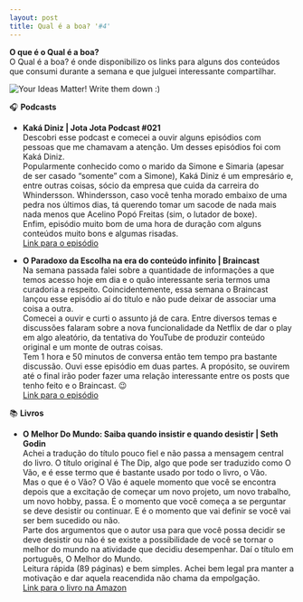 ```yaml
---
layout: post
title: Qual é a boa? '#4'
---
```


**O que é o Qual é a boa?**<br>
O Qual é a boa? é onde disponibilizo os links para alguns dos conteúdos que consumi durante a semana e que julguei interessante compartilhar.<br>

![Your Ideas Matter! Write them down :)](https://unsplash.com/photos/LaqL8nxiacc/download?force=true&w=1920)<br>

<!--more-->

🎧 **Podcasts**

- **Kaká Diniz | Jota Jota Podcast #021**<br>
Descobri esse podcast e comecei a ouvir alguns episódios com pessoas que me chamavam a atenção. Um desses episódios foi com Kaká Diniz. <br>Popularmente conhecido como o marido da Simone e Simaria (apesar de ser casado “somente” com a Simone), Kaká Diniz é um empresário e, entre outras coisas, sócio da empresa que cuida da carreira do Whindersson. Whindersson, caso você tenha morado embaixo de uma pedra nos últimos dias, tá querendo tomar um sacode de nada mais nada menos que Acelino Popó Freitas (sim, o lutador de boxe).<br> 
Enfim, episódio muito bom de uma hora de duração com alguns conteúdos muito bons e algumas risadas.<br>
[Link para o episódio](https://spoti.fi/3tSdhg2)

- **O Paradoxo da Escolha na era do conteúdo infinito | Braincast**<br>
Na semana passada falei sobre a quantidade de informações a que temos acesso hoje em dia e o quão interessante seria termos uma curadoria a respeito. Coincidentemente, essa semana o Braincast lançou esse episódio aí do título e não pude deixar de associar uma coisa a outra.<br>
Comecei a ouvir e curti o assunto já de cara. Entre diversos temas e discussões falaram sobre a nova funcionalidade da Netflix de dar o play em algo aleatório, da tentativa do YouTube de produzir conteúdo original e um monte de outras coisas.<br>
Tem 1 hora e 50 minutos de conversa então tem tempo pra bastante discussão. Ouvi esse episódio em duas partes. A propósito, se ouvirem até o final irão poder fazer uma relação interessante entre os posts que tenho feito e o Braincast. 😉<br>
[Link para o episódio](https://spoti.fi/3flLtvp)

📚 **Livros**

- **O Melhor Do Mundo: Saiba quando insistir e quando desistir | Seth Godin**<br>
Achei a tradução do título pouco fiel e não passa a mensagem central do livro. O título original é The Dip, algo que pode ser traduzido como O Vão, e é esse termo que é bastante usado por todo o livro, o Vão.<br>
Mas o que é o Vão? O Vão é aquele momento que você se encontra depois que a excitação de começar um novo projeto, um novo trabalho, um novo hobby, passa. É o momento que você começa a se perguntar se deve desistir ou continuar. E é o momento que vai definir se você vai ser bem sucedido ou não.<br>
Parte dos argumentos que o autor usa para que você possa decidir se deve desistir ou não é se existe a possibilidade de você se tornar o melhor do mundo na atividade que decidiu desempenhar. Daí o título em português, O Melhor do Mundo.<br>
Leitura rápida (89 páginas) e bem simples. Achei bem legal pra manter a motivação e dar aquela reacendida não chama da empolgação.<br>
[Link para o livro na Amazon](https://amzn.to/2QnVgZf)
